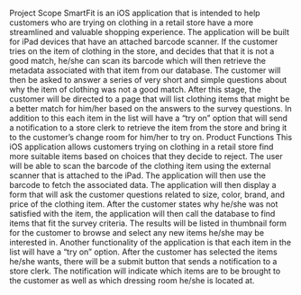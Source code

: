 Project Scope
SmartFit is an iOS application that is intended to help customers who are trying on clothing in a retail store have a more streamlined and valuable shopping experience. The application will be built for iPad devices that have an attached barcode scanner. If the customer tries on the item of clothing in the store, and decides that that it is not a good match, he/she can scan its barcode which will then retrieve the metadata associated with that item from our database. The customer will then be asked to answer a series of very short and simple questions about why the item of clothing was not a good match. After this stage, the customer will be directed to a page that will list clothing items that might be a better match for him/her based on the answers to the survey questions. In addition to this each item in the list will have a “try on” option that will send a notification to a store clerk to retrieve the item from the store and bring it to the customer’s change room for him/her to try on.
Product Functions
This iOS application allows customers trying on clothing in a retail store find more suitable items based on choices that they decide to reject. The user will be able to scan the barcode of the clothing item using the external scanner that is attached to the iPad. The application will then use the barcode to fetch the associated data. The application will then display a form that will ask the customer questions related to size, color, brand, and price of the clothing item. After the customer states why he/she was not satisfied with the item, the application will then call the database to find items that fit the survey criteria. The results will be listed in thumbnail form for the customer to browse and select any new items he/she may be interested in. Another functionality of the application is that each item in the list will have a “try on” option. After the customer has selected the items he/she wants, there will be a submit button that sends a
notification to a store clerk. The notification will indicate which items are to be brought to the customer as well as which dressing room he/she is located at.
